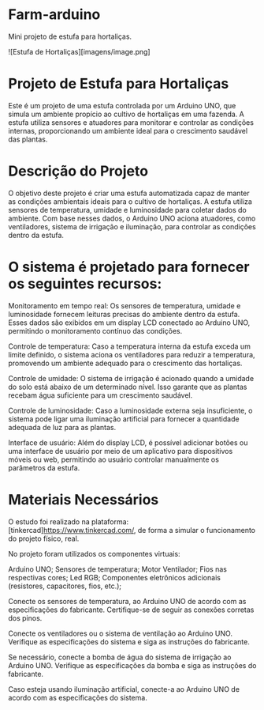 # Farm-arduino
Mini projeto de estufa para hortaliças.

![Estufa de Hortaliças][imagens/image.png]


# Projeto de Estufa para Hortaliças
Este é um projeto de uma estufa controlada por um Arduino UNO, que simula um ambiente propício ao cultivo de hortaliças em uma fazenda. A estufa utiliza sensores e atuadores para monitorar e controlar as condições internas, proporcionando um ambiente ideal para o crescimento saudável das plantas.

# Descrição do Projeto
O objetivo deste projeto é criar uma estufa automatizada capaz de manter as condições ambientais ideais para o cultivo de hortaliças. A estufa utiliza sensores de temperatura, umidade e luminosidade para coletar dados do ambiente. Com base nesses dados, o Arduino UNO aciona atuadores, como ventiladores, sistema de irrigação e iluminação, para controlar as condições dentro da estufa.

# O sistema é projetado para fornecer os seguintes recursos:

Monitoramento em tempo real: Os sensores de temperatura, umidade e luminosidade fornecem leituras precisas do ambiente dentro da estufa. Esses dados são exibidos em um display LCD conectado ao Arduino UNO, permitindo o monitoramento contínuo das condições.

Controle de temperatura: Caso a temperatura interna da estufa exceda um limite definido, o sistema aciona os ventiladores para reduzir a temperatura, promovendo um ambiente adequado para o crescimento das hortaliças.

Controle de umidade: O sistema de irrigação é acionado quando a umidade do solo está abaixo de um determinado nível. Isso garante que as plantas recebam água suficiente para um crescimento saudável.

Controle de luminosidade: Caso a luminosidade externa seja insuficiente, o sistema pode ligar uma iluminação artificial para fornecer a quantidade adequada de luz para as plantas.

Interface de usuário: Além do display LCD, é possível adicionar botões ou uma interface de usuário por meio de um aplicativo para dispositivos móveis ou web, permitindo ao usuário controlar manualmente os parâmetros da estufa.

# Materiais Necessários

O estudo foi realizado na plataforma: [tinkercad]https://www.tinkercad.com/, de forma a simular o funcionamento do projeto físico, real.

No projeto foram utilizados os componentes virtuais:

Arduino UNO;
Sensores de temperatura;
Motor Ventilador;
Fios nas respectivas cores;
Led RGB;
Componentes eletrônicos adicionais (resistores, capacitores, fios, etc.);

Conecte os sensores de temperatura,  ao Arduino UNO de acordo com as especificações do fabricante. Certifique-se de seguir as conexões corretas dos pinos.

Conecte os ventiladores ou o sistema de ventilação ao Arduino UNO. Verifique as especificações do sistema e siga as instruções do fabricante.

Se necessário, conecte a bomba de água do sistema de irrigação ao Arduino UNO. Verifique as especificações da bomba e siga as instruções do fabricante.

Caso esteja usando iluminação artificial, conecte-a ao Arduino UNO de acordo com as especificações do sistema.
